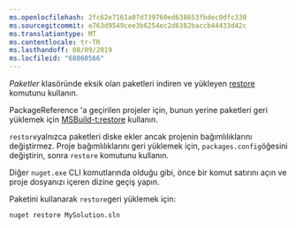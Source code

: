 ```yaml
---
ms.openlocfilehash: 2fc62e7161a07d739760ed638653fbdec0dfc330
ms.sourcegitcommit: e763d9549cee3b6254ec2d6382baccb44433d42c
ms.translationtype: MT
ms.contentlocale: tr-TR
ms.lasthandoff: 08/09/2019
ms.locfileid: "68860566"
---
```

*Paketler* klasöründe eksik olan paketleri indiren ve yükleyen [restore](../../reference/cli-reference/cli-ref-restore.md) komutunu kullanın.

PackageReference 'a geçirilen projeler için, bunun yerine paketleri geri yüklemek için [MSBuild-t:restore](../package-restore.md#restore-using-msbuild) kullanın.

`restore`yalnızca paketleri diske ekler ancak projenin bağımlılıklarını değiştirmez. Proje bağımlılıklarını geri yüklemek için, `packages.config`öğesini değiştirin, sonra `restore` komutunu kullanın.

Diğer `nuget.exe` CLI komutlarında olduğu gibi, önce bir komut satırını açın ve proje dosyanızı içeren dizine geçiş yapın.

Paketini kullanarak `restore`geri yüklemek için:

```cli
nuget restore MySolution.sln
```